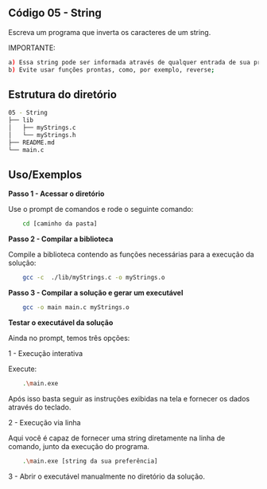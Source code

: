## Código 05 - String

Escreva um programa que inverta os caracteres de um string.

IMPORTANTE:
```bash
a) Essa string pode ser informada através de qualquer entrada de sua preferência ou pode ser previamente definida no código;
b) Evite usar funções prontas, como, por exemplo, reverse;
```



## Estrutura do diretório

```bash
05 - String
├── lib
│   ├── myStrings.c
│   └── myStrings.h
├── README.md
└── main.c
````


## Uso/Exemplos

**Passo 1 - Acessar o diretório**

Use o prompt de comandos e rode o seguinte comando:

```bash
    cd [caminho da pasta]
````

**Passo 2 - Compilar a biblioteca**

Compile a biblioteca contendo as funções necessárias para a execução da solução:

```bash
    gcc -c  ./lib/myStrings.c -o myStrings.o
````

**Passo 3 - Compilar a solução e gerar um executável**

```bash
    gcc -o main main.c myStrings.o
````
**Testar o executável da solução**

Ainda no prompt, temos três opções:

1 - Execução interativa

Execute:

```bash
    .\main.exe
````
Após isso basta seguir as instruções exibidas na tela e fornecer os dados através do teclado.

2 - Execução via linha

Aqui você é capaz de fornecer uma string diretamente na linha de comando, junto da execução do programa.

```bash
    .\main.exe [string da sua preferência]
````

3 - Abrir o executável manualmente no diretório da solução.
